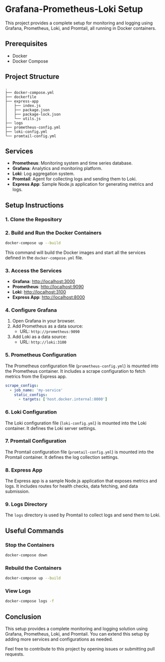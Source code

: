 # Grafana-Prometheus-Loki Setup

This project provides a complete setup for monitoring and logging using Grafana, Prometheus, Loki, and Promtail, all running in Docker containers.

## Prerequisites

- Docker
- Docker Compose

## Project Structure

```
.
├── docker-compose.yml
├── dockerfile
├── express-app
│   ├── index.js
│   ├── package.json
│   ├── package-lock.json
│   └── utils.js
├── logs
├── prometheus-config.yml
├── loki-config.yml
└── promtail-config.yml
```

## Services

- **Prometheus**: Monitoring system and time series database.
- **Grafana**: Analytics and monitoring platform.
- **Loki**: Log aggregation system.
- **Promtail**: Agent for collecting logs and sending them to Loki.
- **Express App**: Sample Node.js application for generating metrics and logs.

## Setup Instructions

### 1. Clone the Repository


### 2. Build and Run the Docker Containers

```sh
docker-compose up --build
```

This command will build the Docker images and start all the services defined in the `docker-compose.yml` file.

### 3. Access the Services

- **Grafana**: [http://localhost:3000](http://localhost:3000)
- **Prometheus**: [http://localhost:9090](http://localhost:9090)
- **Loki**: [http://localhost:3100](http://localhost:3100)
- **Express App**: [http://localhost:8000](http://localhost:8000)

### 4. Configure Grafana

1. Open Grafana in your browser.
2. Add Prometheus as a data source:
   - URL: `http://prometheus:9090`
3. Add Loki as a data source:
   - URL: `http://loki:3100`

### 5. Prometheus Configuration

The Prometheus configuration file (`prometheus-config.yml`) is mounted into the Prometheus container. It includes a scrape configuration to fetch metrics from the Express app.

```yaml
scrape_configs:
  - job_name: 'my-service'
    static_configs:
      - targets: ['host.docker.internal:8000']
```

### 6. Loki Configuration

The Loki configuration file (`loki-config.yml`) is mounted into the Loki container. It defines the Loki server settings.

### 7. Promtail Configuration

The Promtail configuration file (`promtail-config.yml`) is mounted into the Promtail container. It defines the log collection settings.

### 8. Express App

The Express app is a sample Node.js application that exposes metrics and logs. It includes routes for health checks, data fetching, and data submission.

### 9. Logs Directory

The `logs` directory is used by Promtail to collect logs and send them to Loki.

## Useful Commands

### Stop the Containers

```sh
docker-compose down
```

### Rebuild the Containers

```sh
docker-compose up --build
```

### View Logs

```sh
docker-compose logs -f
```

## Conclusion

This setup provides a complete monitoring and logging solution using Grafana, Prometheus, Loki, and Promtail. You can extend this setup by adding more services and configurations as needed.

Feel free to contribute to this project by opening issues or submitting pull requests.
